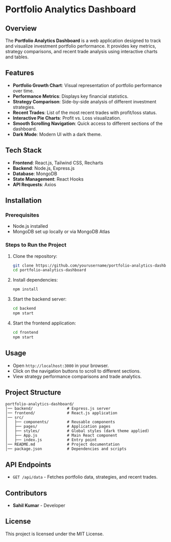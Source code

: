 # Portfolio Analytics Dashboard

## Overview
The **Portfolio Analytics Dashboard** is a web application designed to track and visualize investment portfolio performance. It provides key metrics, strategy comparisons, and recent trade analysis using interactive charts and tables.

## Features
- **Portfolio Growth Chart**: Visual representation of portfolio performance over time.
- **Performance Metrics**: Displays key financial statistics.
- **Strategy Comparison**: Side-by-side analysis of different investment strategies.
- **Recent Trades**: List of the most recent trades with profit/loss status.
- **Interactive Pie Charts**: Profit vs. Loss visualization.
- **Smooth Scrolling Navigation**: Quick access to different sections of the dashboard.
- **Dark Mode**: Modern UI with a dark theme.

## Tech Stack
- **Frontend**: React.js, Tailwind CSS, Recharts
- **Backend**: Node.js, Express.js
- **Database**: MongoDB
- **State Management**: React Hooks
- **API Requests**: Axios

## Installation
### Prerequisites
- Node.js installed
- MongoDB set up locally or via MongoDB Atlas

### Steps to Run the Project
1. Clone the repository:
   ```bash
   git clone https://github.com/yourusername/portfolio-analytics-dashboard.git
   cd portfolio-analytics-dashboard
   ```

2. Install dependencies:
   ```bash
   npm install
   ```

3. Start the backend server:
   ```bash
   cd backend
   npm start
   ```

4. Start the frontend application:
   ```bash
   cd frontend
   npm start
   ```

## Usage
- Open `http://localhost:3000` in your browser.
- Click on the navigation buttons to scroll to different sections.
- View strategy performance comparisons and trade analytics.

## Project Structure
```
portfolio-analytics-dashboard/
│── backend/               # Express.js server
│── frontend/              # React.js application
│── src/
│   ├── components/        # Reusable components
│   ├── pages/             # Application pages
│   ├── styles/            # Global styles (dark theme applied)
│   ├── App.js             # Main React component
│   ├── index.js           # Entry point
│── README.md              # Project documentation
│── package.json           # Dependencies and scripts
```

## API Endpoints
- `GET /api/data` - Fetches portfolio data, strategies, and recent trades.

## Contributors
- **Sahil Kumar** - Developer

## License
This project is licensed under the MIT License.

